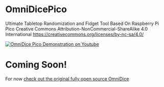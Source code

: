# OmniDicePico
Ultimate Tabletop Randomization and Fidget Tool Based On Raspberry Pi Pico
Creative Commons Attribution-NonCommercial-ShareAlike 4.0 International 
https://creativecommons.org/licenses/by-nc-sa/4.0/

[![OmniDice Pico Demonstration on Youtube](https://i3.ytimg.com/vi/-90XTWWSH7Q/hqdefault.jpg)](https://www.youtube.com/watch?v=-90XTWWSH7Q)

# Coming Soon!
For now [check out the original fully open source OmniDice](https://github.com/raegun2k/OmniDice)

